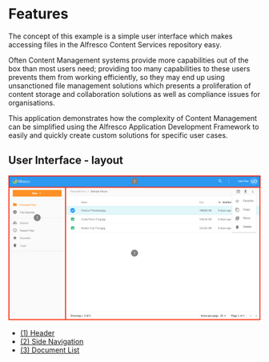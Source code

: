# Features

The concept of this example is a simple user interface which makes accessing files in the Alfresco Content Services repository easy.

Often Content Management systems provide more capabilities out of the box than most users need;
providing too many capabilities to these users prevents them from working efficiently,
so they may end up using unsanctioned file management solutions which presents a proliferation of content storage
and collaboration solutions as well as compliance issues for organisations.

This application demonstrates how the complexity of Content Management can be simplified
using the Alfresco Application Development Framework to easily and quickly create custom solutions for specific user cases.

## User Interface - layout

![](images/features-01.png)

- [(1) Header](/?id=header)
- [(2) Side Navigation](/?id=side-nav)
- [(3) Document List](/?id=doc-list)
